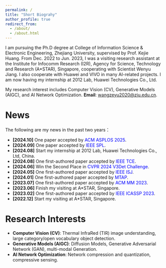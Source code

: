 ```yaml
---
permalink: /
title: "Short Biograhy"
author_profile: true
redirect_from: 
  - /about/
  - /about.html
---
```


I am pursuing the Ph.D degree at College of Information Science & Electronic Engineering, Zhejiang University, supervised by Prof. Kejie Huang. From Dec. 2022 to Jun. 2023, I was a visiting research assistant at the Institute for Infocomm Research (I2R), Agency for Science, Technology and Research (A*STAR), Singapore, cooperating with Scientist Wenyu Jiang. I also cooperate with Huawei and VIVO in many AI-related projects. I am now having my internship at 2012 Lab, Huawei Technologies Co., Ltd.

My research interest includes Computer Vision (CV), Generative Models (AIGC), and AI Network Optimization. __Email__: wangzeyu2020@zju.edu.cn.

News
======
The following are my news in the past two years：
- __[2024.10]__ One paper accepted by <font color=Blue>ACM ASPLOS 2025</font>.
- __[2024.09]__ One paper accepted by <font color=Blue>IEEE SPL</font>.
- __[2024.08]__ Start my internship at 2012 Lab, Huawei Technologies Co., Ltd, China.
- __[2024.08]__ One first-authored paper accepted by <font color=Blue>IEEE TCE</font>.
- __[2024.06]__ Win the Second Place in <font color=Blue>CVPR 2024 V3Det Challenge</font>.
- __[2024.05]__ One first-authored paper accepted by <font color=Blue>IEEE ISJ</font>.
- __[2024.01]__ One first-authored paper accepted by <font color=Blue>MTAP</font>.
- __[2023.07]__ One first-authored paper accepted by <font color=Blue>ACM MM 2023</font>.
- __[2023.06]__ Finish my visiting at A*STAR, Singapore.
- __[2023.02]__ One first-authored paper accepted by <font color=Blue>IEEE ICASSP 2023</font>.
- __[2022.12]__ Start my visiting at A*STAR, Singapore.

Research Interests
======
- __Computer Vision (CV)__: Thermal InfraRed (TIR) image understanding, large category/open vocabulary object detection.
- __Generative Models (AIGC)__: Diffusion Models, Generative Adversarial Network (GAN), multi-modal Generation.
- __AI Network Optimization__: Network compression and quantization, compressive sensing.
